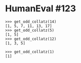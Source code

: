 # HumanEval #123

```
>>> get_odd_collatz(14)
[1, 5, 7, 11, 13, 17]
>>> get_odd_collatz(5)
[1, 5]
>>> get_odd_collatz(12)
[1, 3, 5]

>>> get_odd_collatz(1)
[1]



```

